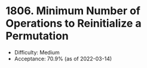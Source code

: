 # 1806. Minimum Number of Operations to Reinitialize a Permutation
- Difficulty: Medium
- Acceptance: 70.9% (as of 2022-03-14)
